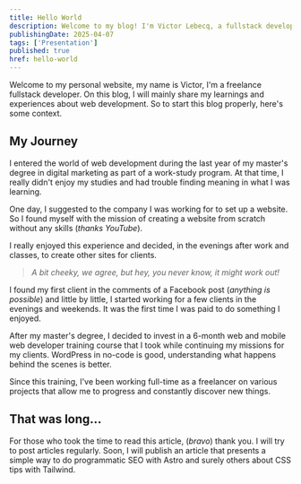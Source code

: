 ```yaml
---
title: Hello World
description: Welcome to my blog! I'm Victor Lebecq, a fullstack developer based in Chambéry and Grenoble. This article is an introduction about myself, my journey, and what I plan to share on this blog.
publishingDate: 2025-04-07
tags: ['Presentation']
published: true
href: hello-world
---
```


Welcome to my personal website, my name is Victor, I'm a freelance fullstack developer. On this blog, I will mainly share my learnings and experiences about web development. So to start this blog properly, here's some context.

## My Journey

I entered the world of web development during the last year of my master's degree in digital marketing as part of a work-study program. At that time, I really didn't enjoy my studies and had trouble finding meaning in what I was learning.

One day, I suggested to the company I was working for to set up a website. So I found myself with the mission of creating a website from scratch without any skills (_thanks YouTube_).

I really enjoyed this experience and decided, in the evenings after work and classes, to create other sites for clients.

> _A bit cheeky, we agree, but hey, you never know, it might work out!_

I found my first client in the comments of a Facebook post (_anything is possible_) and little by little, I started working for a few clients in the evenings and weekends. It was the first time I was paid to do something I enjoyed.

After my master's degree, I decided to invest in a 6-month web and mobile web developer training course that I took while continuing my missions for my clients. WordPress in no-code is good, understanding what happens behind the scenes is better.

Since this training, I've been working full-time as a freelancer on various projects that allow me to progress and constantly discover new things.

## That was long...

For those who took the time to read this article, (_bravo_) thank you. I will try to post articles regularly. Soon, I will publish an article that presents a simple way to do programmatic SEO with Astro and surely others about CSS tips with Tailwind.
